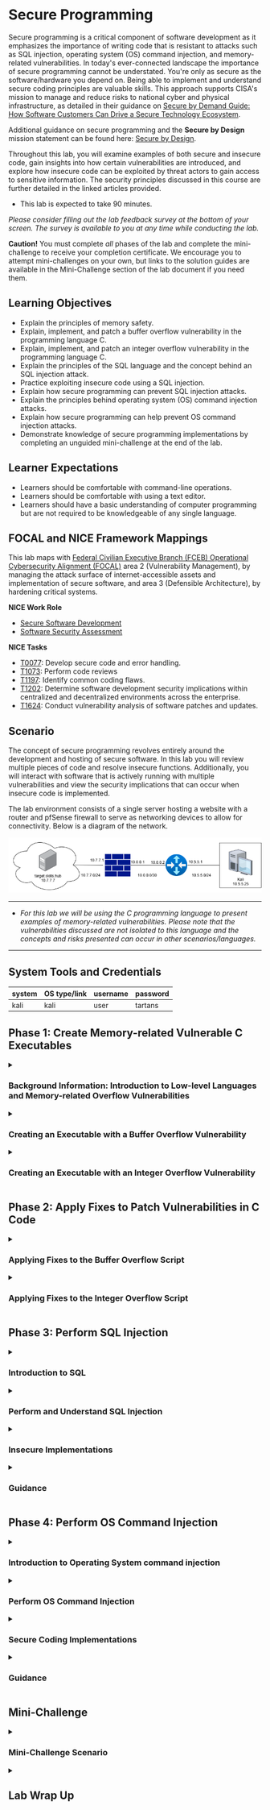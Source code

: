 # Secure Programming

Secure programming is a critical component of software development as it emphasizes the importance of writing code that is resistant to attacks such as SQL injection, operating system (OS) command injection, and memory-related vulnerabilities. In today's ever-connected landscape the importance of secure programming cannot be understated. You're only as secure as the software/hardware you depend on. Being able to implement and understand secure coding principles are valuable skills. This approach supports CISA's mission to manage and reduce risks to national cyber and physical infrastructure, as detailed in their guidance on <a href="https://www.cisa.gov/resources-tools/resources/secure-demand-guide" target="_blank">Secure by Demand Guide: How Software Customers Can Drive a Secure Technology Ecosystem</a>.

Additional guidance on secure programming and the **Secure by Design** mission statement can be found here: <a href="https://www.cisa.gov/securebydesign" target="_blank">Secure by Design</a>.

Throughout this lab, you will examine examples of both secure and insecure code, gain insights into how certain vulnerabilities are introduced, and explore how insecure code can be exploited by threat actors to gain access to sensitive information. The security principles discussed in this course are further detailed in the linked articles provided.

- This lab is expected to take 90 minutes.

*Please consider filling out the lab feedback survey at the bottom of your screen. The survey is available to you at any time while conducting the lab.*

**Caution!** You must complete _all_ phases of the lab and complete the mini-challenge to receive your completion certificate. We encourage you to attempt mini-challenges on your own, but links to the solution guides are available in the Mini-Challenge section of the lab document if you need them.

## Learning Objectives
- Explain the principles of memory safety.
- Explain, implement, and patch a buffer overflow vulnerability in the programming language C.
- Explain, implement, and patch an integer overflow vulnerability in the programming language C.
- Explain the principles of the SQL language and the concept behind an SQL injection attack.
- Practice exploiting insecure code using a SQL injection.
- Explain how secure programming can prevent SQL injection attacks.
- Explain the principles behind operating system (OS) command injection attacks.
- Explain how secure programming can help prevent OS command injection attacks.
- Demonstrate knowledge of secure programming implementations by completing an unguided mini-challenge at the end of the lab.

## Learner Expectations

- Learners should be comfortable with command-line operations.
- Learners should be comfortable with using a text editor.
- Learners should have a basic understanding of computer programming but are not required to be knowledgeable of any single language.

## FOCAL and NICE Framework Mappings

This lab maps with <a href="https://www.cisa.gov/resources-tools/resources/federal-civilian-executive-branch-fceb-operational-cybersecurity-alignment-focal-plan" target="_blank">Federal Civilian Executive Branch (FCEB) Operational Cybersecurity Alignment (FOCAL)</a> area 2 (Vulnerability Management), by managing the attack surface of internet-accessible assets and implementation of secure software, and area 3 (Defensible Architecture), by hardening critical systems.

**NICE Work Role**

- <a href="https://niccs.cisa.gov/workforce-development/nice-framework" target="_blank">Secure Software Development</a>
- <a href="https://niccs.cisa.gov/workforce-development/nice-framework" target="_blank">Software Security Assessment</a>


**NICE Tasks**

- <a href="https://niccs.cisa.gov/workforce-development/nice-framework" target="_blank">T0077</a>: Develop secure code and error handling.
- <a href="https://niccs.cisa.gov/workforce-development/nice-framework" target="_blank">T1073</a>: Perform code reviews
- <a href="https://niccs.cisa.gov/workforce-development/nice-framework" target="_blank">T1197</a>: Identify common coding flaws.
- <a href="https://niccs.cisa.gov/workforce-development/nice-framework" target="_blank">T1202</a>: Determine software development security implications within centralized and decentralized environments across the enterprise.
- <a href="https://niccs.cisa.gov/workforce-development/nice-framework" target="_blank">T1624</a>: Conduct vulnerability analysis of software patches and updates.

<!-- cut -->

## Scenario

The concept of secure programming revolves entirely around the development and hosting of secure software. In this lab you will review multiple pieces of code and resolve insecure functions. Additionally, you will interact with software that is actively running with multiple vulnerabilities and view the security implications that can occur when insecure code is implemented.

The lab environment consists of a single server hosting a website with a router and pfSense firewall to serve as networking devices to allow for connectivity. Below is a diagram of the network.

![networkdiagram.png](./img/networkdiagram.png)

---

- _For this lab we will be using the C programming language to present examples of memory-related vulnerabilities. Please note that the vulnerabilities discussed are not isolated to this language and the concepts and risks presented can occur in other scenarios/languages._</div>

---

## System Tools and Credentials

| system | OS type/link |  username | password |
|--------|---------|-----------|----------|
| kali | kali | user | tartans|


## Phase 1: Create Memory-related Vulnerable C Executables


<details>
<summary>
<h3>Background Information: Introduction to Low-level Languages and Memory-related Overflow Vulnerabilities</h3>
</summary>
<p>

The next few sections will explain the core concepts of programming and the types of memory-related vulnerabilities before beginning the hands-on portion of the lab. You may skip these sections if you are already familiar with low-level programming languages and overflow-type vulnerabilities. The average read time for these sections is 10 minutes or less.

| &#128270; INFORMATION |
|---|

A low-level programming language is a type of programming language that provides `minimal abstraction` from a computer's hardware/architecture. This means that the code is written in a way that is not easily understood when read. This is because the syntax of the language is written in a way that closely resembles assembly or machine code. Commands or functions in low-level languages are structurally similar to the processor's instructions, which helps provide efficient processing. Because of this, some languages offer the ability to control and/or manipulate the underlying computer's hardware and resources during execution.

A key difference between low-level and high-level languages is their innate ability to manage machine memory during execution. Due to how low-level language code is processed and executed, it makes the developer responsible for memory management. This is a major contributing factor to how memory vulnerabilities are created and present in modern-day technologies.

The low-level programming language we will be using is the language of C. It was created in 1972 to support the development of operating systems and embedded systems. Despite it being created over 40 years ago, C is still widely used by developers as it has a rich ecosystem of operators and functions.

Because developers oversee managing an application's memory during execution, memory allocation can be optimized and precise. This also introduces the possibility of "bad code" that mismanages memory and creates vulnerabilities in software.

The two memory-related vulnerabilities covered in this lab are:

1. Buffer Overflow
2. Integer Overflow

<h4>Buffer Overflow Basics</h4>

| &#128270; INFORMATION |
|---|

A buffer overflow vulnerability takes advantage of how a program's buffer allocation is handled during execution to generate unexpected behavior.

In C, the buffer can be expressed as a continuous block of temporary storage for data that is processed by the program or script. During execution, various data types can be put into the buffer for temporary storage before being moved elsewhere.

In most programming languages, you will declare and use variables. Variables can hold a vast array of datatypes including, but not limited to, integers, strings, and lists.

To help explain it, here is a modern-day analogy:

Think of a buffer like a cup and data as water. The cup can hold water, but if you try to pour more water into the cup than it can hold, the water will overflow and spill onto the table. In C, when data "spills" out of a buffer, it can overwrite other important data in memory. 

Often the data that's being written is a variable used in the program and stored in the buffer. When variables are declared in C, they are usually declared with a value that declares its intended size and therefore how much data it should store in the buffer.

For example, the code `char name[10];` would create a variable named `name` with a `string` data type with an allocated size of 10 characters as indicated by the `[10]`. 

If you were to enter a string for the name variable that is greater than 10 characters, without any checks or protections in place, this would cause a buffer overflow due to the program trying to store more data than was allocated when initialized.

We mentioned briefly before that the buffer is a continuous block of data and it stores data during execution. Because of this, when a variable attempts to store more data than it is allocated, the data overflows and is attempted to be stored in the variable/location next to the one it was originally allocated. This is how a buffer overflow is performed.  

The structure of the buffer is unknown to attackers, and so the outcome of a successful buffer overflow attack cannot always be predicted. For example, say the location next to the one being attacked stores a return address and it is overwritten by a buffer overflow. This would cause the program to crash. 

When a buffer overflow occurs, there are a few possible outcomes:

1. A program crash
2. An unexpected behavior
3. A vulnerability that provides a method for exploitation and exposes sensitive data 

The very first Internet distributed malware, the <a href="https://en.wikipedia.org/wiki/Morris_worm" target="_blank">Morris Worm</a>, utilized a buffer overflow vulnerability. Other Common Vulnerabilities and Exposures (CVEs) involving buffer overflows can be viewed <a href="https://www.cve.org/CVERecord/SearchResults?query=buffer+overflow" target="_blank">here</a> and an advisory on buffer overflow attacks can be found <a href="https://www.cisa.gov/resources-tools/resources/secure-design-alert-eliminating-buffer-overflow-vulnerabilities" target="_blank">here</a>.


<h4>Integer Overflow</h4>

| &#128270; INFORMATION |
|---|

Integer overflow vulnerabilities are similar to buffer overflows but are implemented and possible for different reasons. 

When variables are initialized they are also declared with a specific data type, telling the program what type of data to store. Because of C's ability to allow for granular control of data, there are different datatypes that can be leveraged based on the size and type of data being stored. If a developer is trying to be memory-efficient, they would want to use the lowest sized data-type possible for any given scenario and reduce the overall amount of data being processed.

To help elaborate, if you had a program that acted as a calculator and another that acted as a clock, you wouldn’t want to use the same datatypes to store each type of data. A calculator could create an infinite set of small and large numbers, both positive and negative. A digital clock has a finite set of possible time values of maximum known sizes. Even if the current time was stored and calculated as seconds, the maximum size number the clock would need to be able to store is 86,400 for any given day.

So what happens when the value assigned to an integer-based variable surpasses or is outside the available range that is tied to that variable's datatype? That's when an integer overflow occurs.

For example, the code `int value = 10;` would create a variable named `value` with an `int` (integer) data type. An `int` indicates that the variable will be holding a whole number, with the numerical value of `10` being assigned to it. The default `int` datatype has a minimum and maximum value that can be assigned to it, ranging from `-2,147,483,648` to `2,147,483,647`, which corresponds to 2<sup>32</sup> bits in size. 

Let's say we attempt to assign the value `2,147,483,648` to that `int` datatype. Instead of throwing an error, the value will loop around to the opposite end of its range. In this example, if we were to print the value of the variable `value`, it would present the value `-2,147,483,648`.

This is the basis of an integer overflow, and it can produce issues similar to those generated from a buffer overflow. An example of a recent critical vulnerability due to integer overflows can be viewed <a href="https://www.cve.org/CVERecord?id=CVE-2024-8932" target="_blank">here</a>

These are only some of the vulnerabilities that can be present when creating programs, and many exploits have been known to originate from these simple concepts. Whenever creating code, the developer must always be conscientious of how others might try to take advantage of their programs and implement security measures to protect against such attempts.

</p>
</details>


<details>
<summary>
<h3>Creating an Executable with a Buffer Overflow Vulnerability</h3>
</summary>
<p>

1. Open the `kali` system console and login with the username `user` and the password `tartans`. Once logged in, double-click the Firefox icon from the Desktop.

2. (**kali**, **Firefox**) In Firefox, browse to the URL `https://skills.hub`. NOTE: If you see the page stating that the server is starting up, please a wait a minute or two for the site to initialize and refresh the page. 

3. (**kali**, **Firefox**) Once the page has loaded you should see a welcome page. In the navigation bar at the top, you will see a tab labeled `Hosted Files`. Click on it. You will find the files `buffer_overflow.c` and `integer_overflow.c` available for download. Click and download both. 

![s03-image1.png](./img/s04-image1.png)

4. (**kali**) Minimize Firefox and open the Terminal by double-clicking the Terminal-Emulator icon from the Desktop.

5. (**kali**, **Terminal**) We will now move the downloaded files to the Desktop and then move to the Desktop directory. This can be done by running the following commands:

```bash 
mv /home/user/Downloads/*.c /home/user/Desktop/ 
```

The lab directions will use the text editor `VS Code`, or Visual Studio Code, to edit the C files. VS Code assists by highlighting potential errors and automation to make writing code easier. However, you are welcome to use any other editor currently available in the environment. 

6. (**kali**) Open VS Code by double-clicking the Visual Studio Code icon from the Desktop.

![s03-image2.png](./img/s04-image2.png)

7. (**kali**, **VS Code**) We will be opening the directory `Desktop` in VS Code as that is where the files we will be editing will be located. You can do this by clicking on the `Open Folder` link currently showing on the open page, selecting the Desktop, and clicking `Select`. You could also click on the `File` tab in the taskbar at the top, and then select `Desktop`.

![s03-image3.png](./img/s04-image3.png)

*Note: If prompted whether or not to trust the authors of the files, choose `Yes, I trust the authors`*

8. (**kali**, **VS Code**) You should see the two downloaded files will now be present in the box located on the left of VS Code. Click on the file `buffer_overflow.c`.

![s03-image4.png](./img/s04-image4.png)

*Note that the directory structure is visible in the pane on the left, while the specific file being viewed is visible on the right. You can switch between files using the Explorer pane and each file viewed will receive its own tab on the right.*

You will be writing code to complete, compile, and execute this program file. The goal of the program is to prompt the user to enter the password for the user `Admin`. When entered, the program will check if the password entered matches the correct password that is stored. Its response will change depending on that comparison. You can enter each line/section as you go or copy the entire code block provided after step 13.

9.  (**kali**, **VS Code**, **buffer_overflow.c** ) On line 5 where the variable `password` is declared, insert the number 10 into the empty brackets. This will initialize the variable so that its size is allocated to store 10 characters. 
    
```c
char password[10]; 
```

10. (**kali**, **VS Code**, **buffer_overflow.c** ) On line 6 where the variable `correct_password` is declared, we will be writing the string to be stored as the correct password. Enter the string `password` where the empty quotes are(`""`).

```c
char correct_password[] = "password";
```

11.  (**kali**, **VS Code**, **buffer_overflow.c** ) On line 9 we will insert a print statement that will output a string to the user prompting them to enter the password for the user `Admin`.
 
```c
printf("Enter Admin password: ");
```

*Note that the line above should be indented once to line up with the text above it. VS Code may try to be helpful here by adding the closing double quotation mark and parenthesis, saving you a few keystrokes and ensuring you don't forget to add them.

12.  (**kali**, **VS Code**, **buffer_overflow.c** ) On line 10 we will insert a function that when executed will wait for the user to enter data. This will capture the input the user enters as the password and assign it to the variable `password`.

```c
scanf("%s", password);
```

*Note: Add an additional empty line below to separate this line from the line beginning with `if (strcmp`*

On line 12, there is an `if` statement that is being used to compare the values of the variables `password` and `correct_password`. If the user entered the correct matching password, it would execute the code assigning the value of `1` to the variable `is_authenticated`. If they do not match then it continues executing the script while ignoring that code block.

13.   (**kali**, **VS Code**, **buffer_overflow.c** ) on line 16, we will create an if-else statement that will check the value of the variable `is_authenticated`, which means that it is checking if the user entered the correct password or not. It will check the value of `is_authenticated` and if it has the value `0`, meaning authentication failed, it will print the response `Access denied`. If the value of `is_authenticated` is anything other than `0`, implying (but not guaranteeing) `1`, it will print the response `Access granted`. 

*Note that VS Code will again try to be helpful and allow you to autofill the variable name `is_authenticated` based on its previous use. It will also attempt to automatically indent where indentation is expected.*

```c
if (is_authenticated) {
    printf("Access granted!\n");
} else {
    printf("Access denied.\n");
}
```


When completed, your script should match what is shown below:

```c
#include <stdio.h>
#include <string.h>

int main() {
    char password[10];
    char correct_password[] = "password";
    int is_authenticated = 0;

    printf("Enter Admin password: ");
    scanf("%s", password);

    if (strcmp(correct_password,password) == 0) {
        is_authenticated = 1;
    }

    if (is_authenticated) {
        printf("Access granted!\n");
    } else {
        printf("Access denied.\n");
    }

    return 0;
}
```

14.  (**kali**, **VS Code**, **buffer_overflow.c** ) Click `File` from the top menu bar, then click `Save` to save your changes. 

15.  (**kali**, **Terminal** ) Back in the open Terminal, you should still be located in the `Desktop` directory. Next you will compile the C program into an executable file with the name `buffer_vuln`. This can be done with the following bash command:

```bash
gcc -o buffer_vuln buffer_overflow.c
```

| &#128270; INFORMATION |
|---|
|_The gcc (GNU Compiler Collection) tool compiles .c files by transforming the written C code into machine code. This process includes multiple stages, including preprocessing, compilation, assembly, and linking, which ultimately ends with the production of an executable file that can be run on the target system. This process allows programmers to convert source code into a format that the computer's hardware can understand and execute._</div>_ |

If your code has any errors that prevent it from being compiled, the output will point you to the issue and line of the error.

![s03-image5.png](./img/s04-image5.png)

On the Desktop, you should now see the file `buffer_vuln`.

![s03-image6.png](./img/s04-image6.png)

16.   (**kali**, **Terminal** ) We will now run the new executable to see how it behaves. Run the executable with the command: 

```bash
./buffer_vuln
```

17.  (**kali**, **Terminal** ) You should see a prompt asking you to enter a password for the user `Admin`, which matches what we wrote into the program. Enter the password `testing`. You should get a response that it failed, which is correct behavior. Re-run the executable and this time enter the correct password, `password`. You should see that it succeeds, which again is correct behavior. 

![s03-image7.png](./img/s04-image7.png)

Now we'll run it again, but this time with the intention of trying to perform a Buffer Overflow to see how it responds. 

18.  (**kali**, **Terminal** ) Run the executable and when prompted, enter the string: `aaaaaaaaaaaa` (Note that you are entering 12 characters, though the string entered does not matter). Despite this not being the accepted password, you should see that it succeeds, and access is granted.

![s03-image8.png](./img/s04-image8.png)

We mentioned before that C stores data in the buffer and a buffer overflow attempts to write more data than allocated into a variable to write the data into the location next to it.

Let's walk through the problem:

 - In this script, the data input by the user is intended for the variable `password` which has been allocated a maximum size of 10 characters.
 - In the next line, the variable `is_authenticated` is declared and assigned the value 0.
   - The value that is stored in this variable is intended to reference to whether or not the correct password was entered.
   - If the wrong password is entered, the value remains 0.
   - If the correct password is entered, the value is changed to a 1.
 - The `if` statement at line 16 plainly states "If the value is 0, password authentication failed. If it's any other value, the password authentication passes" because, in theory, the value should not change unless the password was correct. 

However, a vulnerability exists due to the functionality used to read the user's input, combined with the fact that there are no safeguards to check whether the input was valid, i.e. a 10-character, maximum-length string.


The function `scanf` can be useful, but it can be less secure than other functions available because it does not check the size of the input against the allocated size of the variable it is writing to by default. This is a bad practice and should be corrected.

Due to how C structures its buffer during execution, it turns out that the variable `is_authenticated` is located next to the variable `password`. When the buffer overflow occurs the excess data that can't be stored in `password` "leaks" and is written into the location of the variable `is_authenticated`. As the script continues its execution, the value of `is_authenticated` is altered. Since the authentication check in the script is only checking if the value of `is_authenticated` is not 0, the authentication check passes. This is just a small example of how insecure code can lead to larger vulnerabilities and risks to the underlying platforms and systems.

To help explain the process occurring above, we will add a print statement at the end of the script to have the program show what is happening to the `is_authenticated` variable. 

19. (**kali**, **VS Code**, **buffer_overflow.c** ) Insert the following print statement **after** the if-else statement, but **before** the return statement.

```c
printf("\nis_authenticated value: %d\n", is_authenticated);
```

The updated script should look like this

```c
#include <stdio.h>
#include <string.h>

int main() {
    char password[10];
    char correct_password[] = "password";
    int is_authenticated = 0;

    printf("Enter Admin password: ");
    scanf("%s", password);

    if (strcmp(correct_password,password) == 0) {
        is_authenticated = 1;
    }

    if (is_authenticated) {
        printf("Access granted!\n");
    } else {
        printf("Access denied.\n");
    }

    printf("\nis_authenticated value: %d\n", is_authenticated);

    return 0;
}
```

20. (**kali**, **Terminal** ) Go back to terminal and run the following command to compile the executable.

```bash
gcc -o buffer_auth_chk buffer_overflow.c
```

21.  (**kali**, **Terminal** ) Now run the new executable

```bash
./buffer_auth_chk
```

When it prompts for the password, use the same format as before: 12 characters but the characters chosen do not matter. 

In the output, you should see the newly created print line and the value that is printed is a larger than expected positive number. This is the outcome of the buffer overflow vulnerability. Why does this value cause the check to pass? This occurs due to how the if statement is performing the check.

The `if` statement at line 16 performs a basic check on the value of the variable `is_authenticated`, but due to how numbers are processed, this if statement can pass on incorrect values. 

An if statements basic functionality is to check a condition and return a Boolean value (True or False). If the condition returns *True*, it executes the associated code block, but if returns *False*, then it skips it. 

In most programming languages, the number `0` is interpretted as the Boolean value `False` with the value `1` read as the Boolean value `True`. This is also valid in C, although the caveat to that is that in C,  **any number other than 0 is read as the Boolean value True**. 

So the if statement is checking for the value of `is_authenticated` and so if the value is 0, the password authentication fails, but if it's any other number, it passes.

1.  (**kali**, **VS Code**, **buffer_overflow.c** ) Comment out the print line you just implemented in the `buffer_overflow.c` as it will not be required moving forward. You can comment it out by putting the characters `//` at the front of the line. It would look like this:

```c
//printf("\nis_authenticated value: %d\n", is_authenticated);
```

We'll return to this code and fix the insecurities in the next phase.

</p>
</details>


<details>
<summary>
<h3>Creating an Executable with an Integer Overflow Vulnerability</h3>
</summary>
<p>

1. (**kali**, **VS Code**) Now we will begin working with the other C script you downloaded. Click on the file `integer_overflow.c` from the Explorer pane on the left side of VS Code.

You will write code to complete, compile, and execute this file. When completed, this script will simulate selling tickets to a concert. The user will enter the number of tickets they want and then it will output the final cost. 


2. (**kali**, **VS Code**, **integer_overflow.c** ) On line 12, we will insert a function that will wait for the user to enter data. This will capture the input the user enters as the number of tickets to purchase and assign it to the variable `num_tickets`. Please insert the following into the code file:

```c
scanf("%d", &num_tickets);
```

3. (**kali**, **VS Code**, **integer_overflow.c** ) On line 14, we will insert a line that will assign the value `1250` to the variable `price_per_ticket` as it is indicated in the print statement. 

```c
price_per_ticket = 1250;
```

*Note: Add an additional empty line below to separate this line from the line below.

4. (**kali**, **VS Code**, **integer_overflow.c** ) On line 16, we will insert a line that will multiply the variable `num_tickets` and `price_per_ticket`, which will calculate the total cost of the purchase and assign the value to the variable `total_cost`. 

```c
total_cost = num_tickets * price_per_ticket;
```

*Note: Add an additional empty line below to separate this line from the line below.

When completed, your script should match what is shown below:

```c
#include <stdio.h>
#include <limits.h>

int main() {
    int num_tickets;
    int price_per_ticket;
    int total_cost;

    printf("Hello, we are selling tickets for the upcoming private concert.\n");
    printf("We currently have tickets available and they are priced at $1250.\n");
    printf("How many would you like to buy? ");
    scanf("%d", &num_tickets);
    
    price_per_ticket = 1250;

    total_cost = num_tickets * price_per_ticket;

    printf("Your total cost today comes out to:\t$%d\n", total_cost);
    return 0;
}
```

5. (**kali**, **VS Code**, **integer_overflow.c** ) Click `File` from the top menu bar, then click `Save` to save your changes.

6. (**kali**, **Terminal** ) Back in the open Terminal, you should still be working in the `Desktop` directory. We will compile the C program using the same method as before, but this time with the name `integer_vuln`. This can be done with the following bash command

```bash
gcc -o integer_vuln integer_overflow.c
```

7. (**kali**, **Terminal** ) You should now see the file `integer_vuln` on the Desktop. Run the executable with the command:

```bash
./integer_vuln
```

8. You should see multiple lines printed explaining tickets are for sale and they are priced at $1250 each. You should be prompted to enter the number of tickets you want to purchase, enter the value `5`. You should get a response that the total comes out to $6250, which is correct.

![s03-image9.png](./img/s04-image9.png)

9. Now let's run it again, but with the intention of causing an integer overflow. Run the executable and when prompted, enter the amount `999999999999999` (fifteen 9's).
You should see that the response will state that the total cost is `$-1,858,274,530`. 

![s04-image29.png](./img/s04-image29.png)

| &#128736; Roll Over Concept |
|---|
|_We discussed before that there are different datatypes available in C, and each datatype can hold a specified amount of data. When the variable is given a value that surpasses the amount it can hold signified by its datatype, the value "rolls over". To better understand, let's go over how a "roll over" could occur to an int data type._|

![s04_c_int_roll_over.png](./img/s04_c_int_roll_over.png)

The above diagram represents the range of values that a C integer data type can hold. The range goes from the negative value of `-2,147,483,648` to the positive value of `2,147,483,647`. 

Now, say we created the variable `counter` as an int data type and assigned it the max positive int value `2147483647`. The "roll over" would occur if we tried to add to the variable `counter` as it would be trying to assign a value to the variable that is higher than the int data type can hold. So if we were to add 1 and print the `counter` variables value, the output would print the value `-2147483648`. 

Here is the C code if you would like to test it yourself.

```c
#include <stdio.h>
#include <limits.h>

int main() {
    int counter = 2147483647;
    printf("Counter Value: %d\n",counter);
    counter += 1;
    printf("New Counter Value: %d\n",counter);

    return 0;
}
```

   1. Save the code to a file named: `int-roll-over.c`, 
   2. Compile with the bash command: `gcc -o int_roll_over int-roll-over.c`
   3. Run the newly created executable with the bash command: `./int_roll_over`

The above example showed how the 'roll over' concept works on the int data type, but a roll over can occur to any integer data type because they each have their own range. <a href="https://www.gnu.org/software/gnu-c-manual/gnu-c-manual.html#Data-Types" target="_blank">Here is the official C documentation</a> that lists the range of values for all C integer data types.


In the script we just ran, we declared the variables `num_tickets`, `price_per_ticket`, and `total_cost` as type `int`. The minimum and maximum value an int can hold ranges from `-2,147,483,648` to `2,147,483,647`. Because of this, when we entered a number outside of the accepted range it rolled over. The value that was assigned to `num_tickets` was about -1,530,494,977 after rolling over several times (over 116,000 times to be exact). That value then manipulated what the final cost would be, resulting in yet another negative number due to it also rolling numerous times. 

This is a basic example of how an integer overflow vulnerability can be leveraged to create a response that was not intended. 

Once again, we'll return to this code and fix the insecurities in the next phase.

#### Grading Check

(**kali**, **Firefox**) To check your work, browse to the grading page at `https://skills.hub/lab/tasks` or `(https://10.5.5.5/lab/tasks)`. Click the `Submit/Re-Grade Tasks` button to trigger the grading checks. Refresh the results after a few moments to see your results.

These two checks will verify that you were able to successfully complete the C programs and compile them with the vulnerabilities present.

![s04-image14.png](./img/s04-image14.png)

Grading Check 1: Finish, compile, and execute a C program that has a buffer overflow vulnerability present. (C executable should be named 'buffer_vuln' and in the directory '/home/user/Desktop')
 - Additional code was inserted correctly to finish script.
 - Script was compiled and written as "buffer_vuln" and is present on the Desktop.

Grading Check 2: Finish, compile, and execute a C program that has an integer overflow vulnerability present. (C executable should be named 'integer_vuln' and in the directory '/home/user/Desktop')
 - Provided code was inserted correctly to finish script.
 - Script was compiled and written as "integer_vuln" and is present on the Desktop.

`Copy the token or flag strings to the corresponding question submission field to receive credit.`

`You should complete all phase 1 tasks before moving on to phase 2.`

</p>
</details>


## Phase 2: Apply Fixes to Patch Vulnerabilities in C Code

<details>
<summary>
<h3>Applying Fixes to the Buffer Overflow Script</h3>
</summary>
<p>

1. (**kali**, **VS Code**) With VS Code still open, re-open the file buffer_overflow.c.
   
2. (**kali**, **VS Code**, **buffer_overflow.c** ) On line 10 where the `scanf` function is, we will replace it with the line below. This will change the functionality so that instead of reading all data entered, it will read up to the max amount of data that was allocated to the password variable.

```c
fgets(password, sizeof(password), stdin);
```

3. (**kali**, **VS Code**, **buffer_overflow.c** ) On line 11, we will add the following line that will remove the ending newline character. This is added because the `fgets` function adds a newline character (`\n`) to the end of the data read in. Additionally our `correct_password` doesn't end with a newline character, so we will need to remove it to ensure a correct comparison is performed.

```c
password[strcspn(password, "\n")] = 0;
```

When completed, your code should look like this:

```c
#include <stdio.h>
#include <string.h>

int main() {
    char password[10];
    char correct_password[] = "password";
    int is_authenticated = 0;

    printf("Enter Admin password: ");
    fgets(password, sizeof(password), stdin);
    password[strcspn(password, "\n")] = 0;

    if (strcmp(correct_password,password) == 0) {
        is_authenticated = 1;
    }

    if (is_authenticated) {
        printf("Access granted!\n");
    } else {
        printf("Access denied.\n");
    }
    
    //printf("\nis_authenticated value: %d\n", is_authenticated);

    return 0;
}
```

3. (**kali**, **VS Code**, **buffer_overflow.c** ) Save the updates to your file as before.

4. (**kali**, **Terminal** ) Back in the open Terminal, you should still be working in the `Desktop` directory. Re-compile the C program but change the output file name to `buffer_patched`. This can be done with the following bash command:

```bash
gcc -o buffer_patched buffer_overflow.c
```

5. (**kali**, **Terminal** ) You should now see the file `buffer_patched`. We will now run it to see how it acts. Run the executable with the command:

```bash
./buffer_patched
```

6. (**kali**, **Terminal** ) You can test the program with the correct and incorrect passwords to see that the basic functionality has not changed. Next, try to enter the same value that we used previously to create the buffer overflow, `aaaaaaaaaaaa`.

![s03-image11.png](./img/s04-image11.png)

You should see the response is now `Access denied`. 

If you would like to test the new code and view the value of `is_authenticated`. Follow these steps: 
   1.  Uncomment the last print line in `buffer_overflow.c`
   2. Compile using the bash command: `gcc -o buffer_auth_check buffer_overflow.c`
   3. Run executable with the bash command: `./buffer_auth_check`

</p>
</details>

<details>
<summary>
<h3>Applying Fixes to the Integer Overflow Script</h3>
</summary>
<p>

1. (**kali**, **VS Code**) With VS Code still open, re-open the file integer_overflow.c.

2. (**kali**, **VS Code**, **integer_overflow.c** ) On line 16, we will be inserting an `if` statement that does some calculations to check if the number entered is a valid number that can be assigned to an int datatype.

```c
if (price_per_ticket > INT_MAX / num_tickets) {
    int maxTickets = INT_MAX / price_per_ticket;
    printf("Too many tickets entered. Max number of tickets that can be bought at once is %d",maxTickets-1);
    return 0;
}
```

Your script should look like this

```c
#include <stdio.h>
#include <limits.h>

int main() {
    int num_tickets;
    int price_per_ticket;
    int total_cost;

    printf("Hello!\nWe are selling tickets for the upcoming private concert.\n");
    printf("Tickets are currently priced at $1000000 a ticket.\n\n");
    printf("How many would you like to buy?\n");
    scanf("%d", &num_tickets);

    price_per_ticket = 1250;

    if (price_per_ticket > INT_MAX / num_tickets) {
        int maxTickets = INT_MAX / price_per_ticket;
        printf("Too many tickets entered. Max number of tickets that can be bought at once is %d",maxTickets-1);
        return 0;
    }
    total_cost = num_tickets * price_per_ticket;
    
    printf("\nYour total cost today comes out to:\t$%u\n", total_cost);
    return 0;
}
```

The variable `INT_MAX` is a constant that is available in C and holds the max value that an int datatype can hold. In the `if` statement's condition, we are checking if the price per ticket is greater than the value returned by dividing INT_MAX by the entered number of tickets. By doing this, we are effectively doing the opposite of calculating the total. 

If the result of that division is a number greater than 1250, then that means the result of multiplying the entered tickets by the price would create an integer overflow. 

The code within the `if` statement will then calculate the max number of tickets a user can purchase and still have the total cost be a valid int value. From there, it will print a statement to the user stating that too many tickets were entered and tell them the max number of tickets that can be purchased. Afterwards, it will exit.

3. (**kali**, **VS Code**, **integer_overflow.c** ) Save the updates to your file as before.

4. (**kali**, **Terminal**) Re-compile the C program, but output it with the name `integer_patched`. This can be done with the following bash command:

```bash
gcc -o integer_patched integer_overflow.c
```

5. (**kali**, **Terminal**) `integer_patched` will now be present on the Desktop. Run the executable with the command: 

```bash
./integer_patched
```

6. (**kali**, **Terminal**) You can test it with different values and see that the basic functionality has not changed. Try to enter the same value we entered previously to trigger the integer overflow, `999999999999999`.

![s03-image12.png](./img/s04-image12.png)

You should see that it now responds with the new response stating that too many tickets have been entered and states the maximum number of tickets that can be purchased. The safeguards we implemented now help in preventing an integer overflow vulnerability.


#### Grading Check

(**kali**, **Firefox**) To check your work, browse to the grading page at `https://skills.hub/lab/tasks` or `(https://10.5.5.5/lab/tasks)`. Click the `Submit/Re-Grade Tasks` button to trigger the grading checks. Refresh the results after a few moments to see your results.

These two checks will verify that you were able to successfully edit the C programs and compile them with the vulnerabilities patched.

![s03image13.png](./img/s04-image13.png)

Grading Check 3: Finish, compile, and execute a C program so that the buffer overflow vulnerabilities are patched. (C executable should be named 'buffer_patched' and in the directory '/home/user/Desktop')
 - Provided code was inserted correctly to fix the script.
 - Script was compiled and written as "buffer_patched" and is present on the Desktop.

Grading Check 4: Finish, compile, and execute a C program so that the integer overflow vulnerabilities are patched. (C executable should be named 'integer_patched' and in the directory '/home/user/Desktop')
 - Provided code was inserted correctly to fix the script.
 - Script was compiled and written as "integer_patched" and is present on the Desktop.

`Copy the token or flag strings to the corresponding question submission field to receive credit.`

`You should complete all phase 2 tasks before moving on to phase 3.`

</p>
</details>

## Phase 3: Perform SQL Injection

<details>
<summary>
<h3>Introduction to SQL</h3>
</summary>
<p>

| &#128270; INFORMATION |
|---|

SQL stands for Standard Query Language, and it was created to interact with databases. Databases are a collection of data that is often organized systematically using tables, where SQL acts as an interpreter to send commands and perform the associated actions to the database. SQL is used in nearly any and every industry as it provides a unique and critical functionality that is needed in most environments.

Some real-world examples of SQL-enabled database usage might be storing patient records or in E-commerce sites to maintain inventories. Several websites use some form of SQL database to store their data. It is a vital functionality that supports the operation of many organizations.

Some of the basic actions that can be performed using SQL are:
- Adding data
- Retrieving data
- Updating data
- Removing data
- Creating new structures or formats of data

Databases can be configured to store data with different formats or schemas, and they can be tailored to provide information in the way that is the most beneficial. Databases are structured into tables. Each table in a database is often labeled or named specifically to indicate what kind of information it contains. Additionally, each table is configured with columns and rows where a row represents a singular record, and the columns represent the specific datatypes and attributes.


For example:

When creating a database for a grocery store, if we wanted to store information about items sold we could then create a table named `Bakery` in that database. In that table, we will store information about all items sold in the bakery. Each row in the table would represent a record that contains the relevant information about an item being sold in the bakery. Perhaps there are records for `bread`, `bagel`, or `doughnuts`. Each column in our table would then represent a specific attribute. Each record has their own value for these attributes, such as `price` or `quantity`, and a tag noting whether the item is running low as `restock`.

If anyone wants to view information about items being sold in the bakery, they can reference this specific table in the database to gather the information they need. Below is a visual representation of what the table would look like:

<h5><u>Bakery</u></h5>

|item|price|quantity|restock|
|---|---|---|---|
|**bread**|3.99|20|no|
|**bagels**|5.99|35|no|
|**doughnuts**|.99|6|yes|


<h4>Querying the Database</h4>

When users want to interact with their data, they can craft SQL queries to be extremely precise and return all records from the database that matches their query.

SQL queries use a combination of SQL keywords to make distinctions about what data to retrieve, add, or remove. Below is the basic query structure where the words  surrounded with a `**` indicate the details specific to the database/table.

```sql
SELECT **column-name** FROM **table** WHERE **condition**;
```

This structure allows for the user to craft queries against the entire table and return only the results that match the parameters supplied. It is possible to return entire rows or specific values that are present in either rows or columns. 

For example, let's say we wanted to query our Bakery table and retrieve all records where the price is more than 3 dollars. We could achieve that with this query:

```SQL
SELECT * FROM Bakery WHERE price>3;
```

Which would return the records for both `bread` and `bagels`.

Additionally, if we wanted to get only the names of products that we need to restock, we could use the following query:

```SQL
SELECT item FROM Bakery WHERE need-restock=true;
```

Once executed, this would only return the item `doughnuts`.

SQL can group, order, and join data tables together to create more complex data returns. For more information on SQL queries, check out this <a href="https://gist.github.com/bradtraversy/c831baaad44343cc945e76c2e30927b3" target="_blank">GitHub Cheat Sheet</a>

<h4>SQL Injection Vulnerabilities</h4>

Because of its popularity and the type of data it can access, threat actors often search for SQL injection vulnerabilities within websites. When exploited, attackers can sometimes retrieve sensitive data that is private and not intended to be accessible. 

For example:

Banks allow users to sign up for accounts and their services. When users sign up, they provide personal information such as their full name, date of birth, social security number, address, etc. Additionally, they will enter unique credentials that will be used as their username and password. This information is stored in a database somewhere and is linked to that specific user's account.
SQL is often used for authentication purposes to check credentials passed during login and provide a response that will determine the login attempt’s success..
If an attacker was able to manipulate the SQL query occurring in the background to alter the response from the website's database, they could cause unintended effects.

SQL injection vulnerabilities are birthed from insecure code and poor website design. SQL injection is still listed as part of the <a href="https://owasp.org/www-project-top-ten/" target="_blank">OWASP Top Ten</a>. The best methods to prevent SQL injection attacks are to validate and sanitize user inputs to remove or reject special characters that might invoke specific SQL commands, and by using prepared statements that eliminate a user's ability to manipulate the queries being made.

</p>
</details>


<details>
<summary>
<h3>Perform and Understand SQL Injection</h3>
</summary>
<p>

During this section you will be interacting with a website that presents information about a fictional company. You will be analyzing the website to gather information to perform a SQL injection to retrieve sensitive information that should not be accessible.

1. (**kali**, **Firefox**) In a new Firefox tab browse to the URL `http://target.skills.hub`. You should be greeted with a home screen that has some information regarding the pages available.

![s04-image15.png](./img/s04-image15.png)

2. (**kali**, **Firefox**, **target.skills.hub**) Click on the `Lab Home` tab at the top and it will bring you to the home page for the tasks you will perform during this phase. Here you can read about the fictional company by reviewing the two available links. 

3. (**kali**, **Firefox**, **target.skills.hub**) Click on the `Employee Directory` tab at the top of the page.

![s04-image16.png](./img/s04-image16.png)

4. (**kali**, **Firefox**, **target.skills.hub/lab/search**) On the page you should see a search bar and message stating you can search for agents that work at the company. 

SQL injections generally require some form of input from the user that will be used to query the database. This search bar is no exception.

5. (**kali**, **Firefox**, **target.skills.hub/lab/search**) To start, click 'Search' without entering anything into the text box. 

You should see that an empty search returns all agents and their information. Under the hood, this request auto-populates an asterisk (`*`) into the search bar. Using an asterisk in a SQL query returns all information for each record.

6. (**kali**, **Firefox**, **target.skills.hub/lab/search**) Right-click on the page, and select `view page source` from the dropdown. 

![s04-image17.png](./img/s04-image17.png)

Viewing the page source shows the code that is being used in the current page. In some cases, this code can contain information regarding the website and offer insight into its functionality.

7. (**kali**, **Firefox**, **target.skills.hub/lab/search**) Find the HTML comment 
(\<\!-- -->) on or around line 58. Within it there is a message stating that the database being used on this page is a SQLite3 database. You may now close this tab of the browser and return to the Employee Directory tab.

There are different types of SQL databases that can be used. While their main functionality is similar, they can each provide their own unique structure for different purposes. 

8. (**kali**, **Firefox**, **target.skills.hub/lab/search**) Run another search, but this time search for agents who focus on education. Enter the string `Education` in the search bar and click "Search". You should now see results where the Business Type is listed as "Education".

Like we mentioned, the ability behind performing a SQL injection attack is that the input being entered by a user is getting passed directly to a SQL query. You could assume that the query being executed after searching is similar to the following:

```sql
SELECT * FROM **table** WHERE **columns** LIKE **%search_string%**
```

`LIKE` is a keyword used in SQL to attempt to query a column value and search for a substring within that value. When performing this type of query, the character `%` acts as a wildcard (similar to `*` in the bash terminal).

> **FOR EXAMPLE:**<br>
> Say we wanted to query a table labeled `Users` and find all users that use a `gmail.com` account, we could do that running the following query:
> ```sql
> SELECT * FROM Users WHERE email LIKE '%@gmail.com';
> ```
> The `%` acts as a wildcard because it does not matter what their email name is prior to the `@` sign, we only want records where the email ends with `@gmail.com`.


1. (**kali**, **Firefox**, **target.skills.hub/lab/search**) Insert the following string to attempt a simple SQL injection attack. This string is the de facto test for whether a field is vulnerable to SQL injection. The entry presents an OR statement to the SQL statement and since 1=1 is always TRUE, the entire statement will be evaluated as TRUE, returning whatever information might be requested. If the site is running proper SQL input validation or prepared statements, this entry would produce no response.

```sql
*' or 1=1 --'
```

You should get a response that an exception has occurred. The response also states that it was unable to process the query.

![s04-image18.png](./img/s04-image18.png)

This is an indicator that the search bar is vulnerable, because if it was correctly validating the input, it would state that there were no results. Instead we were able to manipulate the query and cause it to fail.

To perform any action on a table, you must know the table name as well as its column attributes you want to query. First, figure out the layout of the database, its tables, and the attributes that make up the table.

We've found that the implemented database is SQLite3, and SQLite3 has a built-in table labeled `sqlite_master` that stores information about all the tables present in the database as well as their attributes. 

10. (**kali**, **Firefox**, **target.skills.hub/lab/search**) Perform a search using the following string:

```sql
* from sqlite_master where type='table'--'  
```

![s04-image19.png](./img/s04-image19.png)

You should see in the output that there are two tables present in the database being referenced: `Employees` and `EmployeePrivateData`. The `Employees` table holds all the information for each agent that is presented through the search bar, and the `EmployeePrivateData` holds sensitive information about each agent that is not publicly available. That will be the target.
 
11. (**kali**, **Firefox**, **target.skills.hub/lab/search**) Now that we know the structure of the database, we can craft a SQL injection to retrieve data from the `EmployeePrivateData` table. Perform a search using the following string:

```sql
* from EmployeePrivateData union select id,firstname,lastname,address,price from Employees--'
```

![s04-image20.png](./img/s04-image20.png)

Now you have access to the private information of every agent who works for this company.

This is just a basic example of how insecure code can potentially allow sensitive information to become accessible and put private information at risk of exposure and malicious use.

</p>
</details>

<details>
<summary>
<h3>Insecure Implementations</h3>
</summary>
<p>

| &#128270; INFORMATION |
|---|

SQL injection vulnerabilities are not isolated to a singular programming language. They can be present in any language that is used to access and manipulate a database using SQL.

The website where we performed the attack does not perform any type of input validation.

Instead, it was inserting the user's search string entry directly into the SQL query, which allowed us to perform enumeration of the database structure and recover sensitive data.

Here is an example implementation that was written in the language C# that creates an unintentional SQL injection vulnerability.

```c#
string query = "select * from \"User\" where \"FirstName\" = '" + model.Search + "' or \"LastName\" = '" + model.Search + "'";
using (NpgsqlCommand cmd = new NpgsqlCommand(query))
{
    cmd.Connection = con;
    con.Open(); 

    using (NpgsqlDataReader dr = cmd.ExecuteReader())
    {
        while (dr.Read())
        {
            users.Add(new User
            {
                Id = dr["Id"].ToString(),
                Username = dr["Username"].ToString(),
                Password = dr["Password"].ToString(),
                FirstName = dr["FirstName"].ToString(),
                LastName = dr["LastName"].ToString(),
                Email = dr["Email"].ToString(),
                RoleId = Convert.ToInt32(dr["RoleId"])
            });
        }
    }
}
```

You don't need to fully understand the code, but if you look at the first line with `string query`, you can see that it is creating the query and concatenating the strings entered from the search indicated by the variable `model.Search`.


Another example can be viewed here, where a PHP script is vulnerable to SQL injection.

```php
<?php
$offset = $_GET['offset']; // beware, no input validation!
$query  = "SELECT id, name FROM products ORDER BY name LIMIT 20 OFFSET $offset;";
$result = pg_query($conn, $query);
?>
```

Look at the variable `$query`. It is being assigned a string that contains the query to be run, and it is being directly concatenated with user input without first being validated. 

</p>
</details>


<details>
<summary>
<h3>Guidance</h3>
</summary>
<p>

| &#128270; INFORMATION |
|---|

To mitigate the chances of implementing a SQL injection vulnerability, the developer should attempt to follow the "Secure by Design" approach and follow the concepts discussed <a href="https://www.cisa.gov/sites/default/files/2024-03/SbD%20Alert%20-%20Eliminating%20SQL%20Injection%20Vulnerabilities%20in%20Software_508c.pdf" target="_blank">here</a>.

Developers should use parameterized queries with prepared statements to separate SQL code from user-supplied data to prevent this class of vulnerability. This separation ensures the system treats user input as data and not executable code, thereby eliminating the risk of malicious user input being interpreted as a SQL statement

Below is an example piece of Python code that utilizes parameterized code to prevent SQL injections:

```python
import sqlite3

def execute_sql_query(user_input):
    # Use parameterized query to prevent SQL injection
    query = "SELECT * FROM users WHERE username = ?"
    connection = sqlite3.connect("database.db")
    cursor = connection.cursor()
    cursor.execute(query, (user_input,))
    result = cursor.fetchall()
    connection.close()

    return result
```

#### Grading Check

(**kali**, **Firefox**) To check your work, browse to the grading page at `https://skills.hub/lab/tasks` or `(https://10.5.5.5/lab/tasks)`. Click the `Submit/Re-Grade Tasks` button to trigger the grading check. Refresh the results after a few moments to see your results.

This check will verify that you were able to successfully trigger a SQL injection on the vulnerable page present on the website.

![s04-image21.png](./img/s04-image21.png)

Grading Check 5: Successfully perform SQL injection on the Employee Directory 'search' page to retrieve sensitive data.
 - Analyze web page to gather information to help generate SQL injection.
 - Retrieve sensitive information with a successful SQL injection


`Copy the token or flag strings to the corresponding question submission field to receive credit.`

`You should complete all phase 3 tasks before moving on to phase 4.`

</p>
</details>

## Phase 4: Perform OS Command Injection

<details>
<summary>
<h3>Introduction to Operating System command injection</h3>
</summary>
<p>

Operating System command injection, or OS command injection, is exactly what it sounds like. It is when there is a vulnerability on a website or other software that allows a user to enter data, bypass the expected behavior, and execute commands directly on the underlying host- operating system.

The cause of OS command injection vulnerabilities is like SQL injection where user input is not validated or sanitized. The input is directly concatenated with a pre-determined command string and is executed on the underlying host.

This vulnerability is not platform or OS- specific. This type of vulnerability provides attackers with endless opportunities to perform all kinds of malicious acts such as backdoors, installing malware, or just retrieving sensitive information.

</p>
</details>

<details>
<summary>
<h3>Perform OS Command Injection</h3>
</summary>
<p>

During this section, you will be interacting with a website that presents information about a fictional company. You will be analyzing the website to gather information to perform an OS command injection to retrieve sensitive information that should not be accessible.

1. (**kali**, **Firefox**, **target.skills.hub**) Return to the target website and click on the `Lab Home` tab, and then click on the `About Us` tab.

![s04-image22.png](./img/s04-image22.png)

You should see some background information about the company, as well as a side panel that has other tabs. 

2. (**kali**, **Firefox**, **target.skills.hub**) Click on the `Benefits` tab.

3. (**kali**, **Firefox**, **target.skills.hub**) You should see now that the page is presenting information regarding benefits. Feel free to check out the last page `Contact Us`.

In the website URL, you should see that the parameter `filename` is being passed and points to a text file named "contact_us.txt". You should also see the value assigned to it changes if you navigate to the various About Us pages.

The site may be vulnerable to an OS command injection if the filename is being fed directly into a command through the browser request. 

4. (**kali**, **Firefox**, **target.skills.hub**) Let's attempt to concatenate some commands after the filename to see if they'll execute. Enter the following into the URL

```
http://target.skills.hub/lab/info/about-us?filename=background.txt;ver;cmd /c ver;
```

The commands `ver` and `cmd /c ver` are Windows commands that would return information about the underlying operating system. Since there was no output, it's safe to assume the hosting server is not running Windows.

5. (**kali**, **Firefox**, **target.skills.hub**) Try to pass a Linux-based command. Enter the following into the URL:

```
http://target.skills.hub/lab/info/about-us?filename=background.txt;uname -a;
```

Scroll down to the very bottom of the page and you should see the following:

![s04-image23.png](./img/s04-image23.png)

At the bottom of the page new output is printed, and it states some information about the underlying host. Now we just need to continue crafting our commands to retrieve more information from this type of operating system.

6. (**kali**, **Firefox**, **target.skills.hub**) Enter the following URL to get a list of files present in the directory where the commands are executing.

```
http://target.skills.hub/lab/info/about-us?filename=background.txt;ls -l;
```

You should see there are a handful of files, but the target is the directory `creds`. 

![s04-image24.png](./img/s04-image24.png)

7. (**kali**, **Firefox**, **target.skills.hub**) Enter the following URL to get a list of files present in the creds directory:

```
http://target.skills.hub/lab/info/about-us?filename=background.txt;ls -l creds/;
```

You should see there is only one file present, `firewall.json`.

![s04-image25.png](./img/s04-image25.png)

8. (**kali**, **Firefox**, **target.skills.hub**) Enter the following URL to get contents of the firewall.json file:

```
http://target.skills.hub/lab/info/about-us?filename=background.txt;cat creds/firewall.json;
```

You should see the credentials are now leaked to a fictional firewall.

![s04-image26.png](./img/s04-image26.png)

</p>
</details>

<details>
<summary>
<h3>Secure Coding Implementations</h3>
</summary>
<p>

| &#128270; INFORMATION |
|---|

Because OS command injection vulnerabilities are similar in nature as SQL injections, they can be present in a variety of programming languages.

On the website we just attacked, the website was only attempting to pull data from a file to present on the webpage. But we were able to take advantage of it due to there being no validation checks or safety precautions in place.

Here is an example implementation written in PHP that attempts to perform a simple ping to a remote host, but because there are no checks in place, commands can easily be passed to be executed on the underlying host.


```php
<?PHP 
  $address = $_GET["address"];
  $output = shell_exec("ping -n 3 $address");
  echo "<pre>$output</pre>";
?>
```

Below is an example version of the above code, but with safeguards in place:

```php
<?PHP 
  $address = $_GET["address"];
  $sanitized_address = escapeshellarg($address);
  $output = shell_exec("ping -n 3 $sanitized_address");
  echo "<pre>$output</pre>";
?>
```

Another example can be shown in Python. The below code shows that user input is being passed to a function and is utilizing the library `subprocess` which passes commands to the underlying host. The user input is directly concatenated to the `ping` command. The input is intended to be a remote host, but because there are no checks in place, additional commands could easily be added to exploit this.

```python
def execute_command(user_input):
    # Construct and execute the command using safe subprocess calls
    command = "ping " + user_input
    result = subprocess.run(command, capture_output=True, text=True, shell=True)

    return result.stdout
```

A simple way to mitigate this vulnerability would be to create a function that checks the user input and determines if it's safe or not (for example, checking for special characters, quotes, etc.). Below is an example version of the above code but with safeguards in place.

```python
def execute_command(user_input):
    # Validate and sanitize user input
    if not is_valid_input(user_input):
        return "Invalid input"

    # Construct and execute the command using safe subprocess calls
    command = "ping " + shlex.quote(user_input)
    result = subprocess.run(command, capture_output=True, text=True, shell=True)

    return result.stdout
```
</p>
</details>

<details>
<summary>
<h3>Guidance</h3>
</summary>
<p>

| &#128270; INFORMATION |
|---|

To mitigate the chances of implementing an OS command injection vulnerability, the developer should attempt to follow the "Secure by Design" approach and follow the concepts discussed <a href="https://www.cisa.gov/resources-tools/resources/secure-design-alert-eliminating-os-command-injection-vulnerabilities" target="_blank">here</a>.


#### Grading Check

(**kali**, **Firefox**) To check your work, browse to the grading page at `https://skills.hub/lab/tasks` or `(https://10.5.5.5/lab/tasks)`. Click the `Submit/Re-Grade Tasks` button to trigger the grading check. Refresh the results after a few moments to see your results.

This check will verify that you were able to successfully trigger a SQL injection on the vulnerable page present on the website.

![s04-image27.png](./img/s04-image27.png)

Grading Check 6: Successfully perform OS command injection on the 'About Us' page to retrieve sensitive data.
 - Analyze web page to gather information to help generate OS command injection.
 - Retrieve sensitive information with a successful OS command injection


`Copy the token or flag strings to the corresponding question submission field to receive credit.`

`You should complete all phase 4 tasks before moving on to the mini-challenge.`

</p>
</details>

## Mini-Challenge

<details>
<summary>
<h3>Mini-Challenge Scenario</h3>
</summary>
<p>

Your objective is to finalize two C scripts to ensure they are vulnerable to buffer or integer overflows. Additionally you will need to perform a SQL injection to successfully login to a specific user’s account and perform an OS command injection to make files from the host running the website available for download.

*A solution guide link is available following the grading section, should you need it.*

### Mini-challenge Objectives

There are additional files that will be available for download once you complete the lab. Browse to `https://skills.hub` and go to the `Hosted Files` page. You should see there is a new folder named `challenge` that contains various files. Download all files inside this `challenge` folder and the contained `mini files` folder, as they all pertain to the first two objectives of the challenge.

You should have 8 files in total: buffer_overflow_partial.c, buffer_code1.c, buffer_code2.c, buffer_code3.c, int_overflow_partial.c, int_code1.c, int_code3.c, and int_code3.c.

Remember to copy these files to the Desktop or your preferred location.

Draw on your previous experience in the lab and apply the same concepts to the mini-challenge objectives to accomplish the following tasks:

1. Finish the `buffer_overflow_partial.c` script by implementing the correct missing code blocks to ensure a buffer overflow vulnerability is not present.
   - The missing C code to be inserted can be found in one of the three `buffer_code` C files provided. Identify which file contains the proper code and then copy these pieces of code to the prescribed location of `buffer_overflow_partial.c`.
2. Finish the `int_overflow_partial.c` script by implementing the correct missing code to ensure an integer overflow vulnerability is not present.
   - The missing C code to be inserted can be found in one of the three `int_code` C files provided. Identify which file contains the proper code and then copy these pieces of code to the prescribed location of `int_overflow_partial.c`.
3. Perform a SQL injection to successfully login to the user `blue_sky_92` on `http://target.skills.hub/mini-challenge/login/` (*It's easier than you might think*)
4. *After* performing SQL injection to login, perform OS command injection to make the underlying host's `/etc/passwd` and `/etc/shadow` files available for download on `http://target.skills.hub/mini-challenge/files/`

If you wish to learn more about C syntax and functionality to help with these tasks, below are some links to some documentation.
- [C Language Manual](https://www.gnu.org/software/c-intro-and-ref/manual/html_node/index.html)
- [C Documentation](https://devdocs.io/c/)

*Note that you can use the "Open to the Side" option in VS Code to view two files at the same time for easier copy/pasting.*

#### Mini-Challenge Grading Check

(**kali**, **Firefox**) To check your work, browse to the grading page at `https://skills.hub/lab/tasks` or `(https://10.5.5.5/lab/tasks)`. Click the `Submit/Re-Grade Tasks` button to trigger the grading checks. Refresh the results after a few moments to see your results.

![s04-image28.png](./img/s04-image28.png)

Grading Check 7: Successfully implemented correct code to ensure C program does not have buffer overflow vulnerability present. (C executable should be named 'mini_challenge_buffer' and in the directory '/home/user/Desktop')
 - Executable is named `mini_challenge_buffer` and is present on Desktop.
 - Executable runs and is not vulnerable to buffer overflow.

Grading Check 8: Successfully implemented correct code to ensure C program does not have integer overflow vulnerability present. (C executable should be named 'mini_challenge_integer' and in the directory '/home/user/Desktop')
 - Executable is named `mini_challenge_integer` and is present on Desktop.
 - Executable runs and is not vulnerable to integer overflow.


Grading Check 9: Successfully perform SQL injection on login form to access blue_sky_92 account.
 - Successfully logged in to the account.

Grading Check 10: Successfully perform OS command injection to make the files '/etc/passwd' and '/etc/shadow' available for download.
 - Files with correct matching names are available for download.
 - Each files contents are correct and match what is present on the host.

`Copy the token or flag strings to the corresponding question submission field to receive credit.`

*Please attempt the mini-challenge as best you can, but if you get stuck you can reference the solution guide using the link below*

</p>
</details>


<details>
<summary>
<h2>Lab Wrap Up</h2>
</summary>
<p>

### Conclusion

By completing this lab, you have become more familiar with secure programming and understand the importance of its implementation to help prevent software exploitation.
To recap:
 - You wrote and compiled C programs that were vulnerable to both buffer overflow and integer overflow.
 - You updated and compiled C programs to patch the buffer overflow and integer overflow vulnerabilities.
 - You performed a SQL injection to manipulate a website’s response.
 - You performed an OS command injection to access data present on the underlying host.

Skills exercised:
 - S0097: Skill in applying security controls.
 - S0172: Skill in applying secure coding techniques.
 - S0543: Skill in scanning for vulnerabilities
 - S0544: Skill in recognizing vulnerabilities.
 - S0619: Skill in auditing technical systems.
 - S0656: Skill in assessing application vulnerabilities.
 - S0686: Skill in performing risk assessments.

Preventing unwanted access to internal databases and blocking malicious execution of commands helps protect users, their systems, and the network. There will always be threat actors attempting to perform malicious attacks, but following the principles of Secure by Design and implementing Secure Code can help prevent attacks from succeeding and protect you, your users, and those who use your software.


### References
 - <a href="https://www.cisa.gov/resources-tools/resources/secure-demand-guide" target="_blank">Secure by Demand Guide: How Software Customers Can Drive a Secure - Technology Ecosystem</a>
 - <a href="https://www.cisa.gov/securebydesign" target="_blank">Secure by Design</a>
 - <a href="https://www.cisa.gov/resources-tools/resources/federal-civilian-executive-branch-fceb-operational-cybersecurity-alignment-focal-plan" target="_blank">Federal Civilian Executive Branch (FCEB) Operational Cybersecurity Alignment (FOCAL)</a>
 - <a href="https://niccs.cisa.gov/workforce-development/nice-framework" target="_blank">NICE Framework</a>
 - <a href="https://en.wikipedia.org/wiki/Morris_worm" target="_blank">Morris Worm</a>
 - <a href="https://www.cve.org/CVERecord/SearchResults?query=buffer+overflow" target="_blank">Buffer Overflow CVEs</a>
 - <a href="https://www.cisa.gov/resources-tools/resources/secure-design-alert-eliminating-buffer-overflow-vulnerabilities" target="_blank">Buffer Overflow Advisory</a>
 - <a href="https://www.cve.org/CVERecord?id=CVE-2024-8932" target="_blank">Recent Integer Overflow Vulnerability</a>
 - <a href="https://gist.github.com/bradtraversy/c831baaad44343cc945e76c2e30927b3" target="_blank">SQL Query Cheat Sheet</a>
 - <a href="https://owasp.org/www-project-top-ten/" target="_blank">OWASP Top Ten</a>
 - <a href="https://www.cisa.gov/sites/default/files/2024-03/SbD%20Alert%20-%20Eliminating%20SQL%20Injection%20Vulnerabilities%20in%20Software_508c.pdf" target="_blank">Eliminating SQL Injection Vulnerabilities(PDF)</a>
 - <a href="https://www.cisa.gov/resources-tools/resources/secure-design-alert-eliminating-os-command-injection-vulnerabilities" target="_blank">Secure by Design Alert: Eliminating OS Command Injection Vulnerabilities</a>
 - <a href="https://www.cisa.gov/resources-tools/resources/secure-design-alert-eliminating-sql-injection-vulnerabilities-software" target="_blank">Secure by Design Alert: Eliminating SQL Injection Vulnerabilities in Software</a>
 - <a href="https://www.cisa.gov/resources-tools/resources/product-security-bad-practices" target="_blank">Product Security Bad Practices</a>
 - <a href="https://www.php.net/manual/en/security.database.sql-injection.php/" target="_blank">PHP SQL Injection</a>
 - <a href="https://www.gnu.org/software/gnu-c-manual/gnu-c-manual.html#Data-Types" target="_blank">C Data Types Documentation</a>
 - [C Language Manual](https://www.gnu.org/software/c-intro-and-ref/manual/html_node/index.html)
 - [C Documentation](https://devdocs.io/c/)